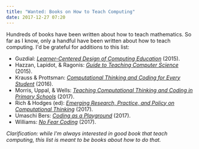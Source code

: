 ```yaml
---
title: "Wanted: Books on How to Teach Computing"
date: 2017-12-27 07:20
---
```


Hundreds of books have been written about how to teach mathematics.
So far as I know,
only a handful have been written about how to teach computing.
I'd be grateful for additions to this list:

* Guzdial: *[Learner-Centered Design of Computing Education](https://www.amazon.com/Learner-Centered-Design-Computing-Education-Human-centered/dp/1627053514/)* (2015).
* Hazzan, Lapidot, & Ragonis: *[Guide to Teaching Computer Science](https://www.amazon.com/Guide-Teaching-Computer-Science-Activity-Based/dp/1447166299/)* (2015).
* Krauss & Prottsman: *[Computational Thinking and Coding for Every Student](https://www.amazon.com/Computational-Thinking-Coding-Every-Student/dp/1506341284/)* (2016).
* Morris, Uppal, & Wells: *[Teaching Computational Thinking and Coding in Primary Schools](https://www.amazon.com/Teaching-Computational-Thinking-Primary-Transforming/dp/1473985056/)* (2017).
* Rich & Hodges (ed): *[Emerging Research, Practice, and Policy on Computational Thinking](https://www.amazon.com/Emerging-Computational-Educational-Communications-Technology/dp/3319526901/)* (2017).
* Umaschi Bers: *[Coding as a Playground](https://www.amazon.com/Coding-Playground-Programming-Computational-Childhood/dp/1138225622/)* (2017).
* Williams: *[No Fear Coding](https://www.amazon.com/No-Fear-Coding-Computational-Curriculum/dp/1564843874/)* (2017).

*Clarification: while I'm always interested in good book that teach computing, this list is meant to be books about how to do that.*
